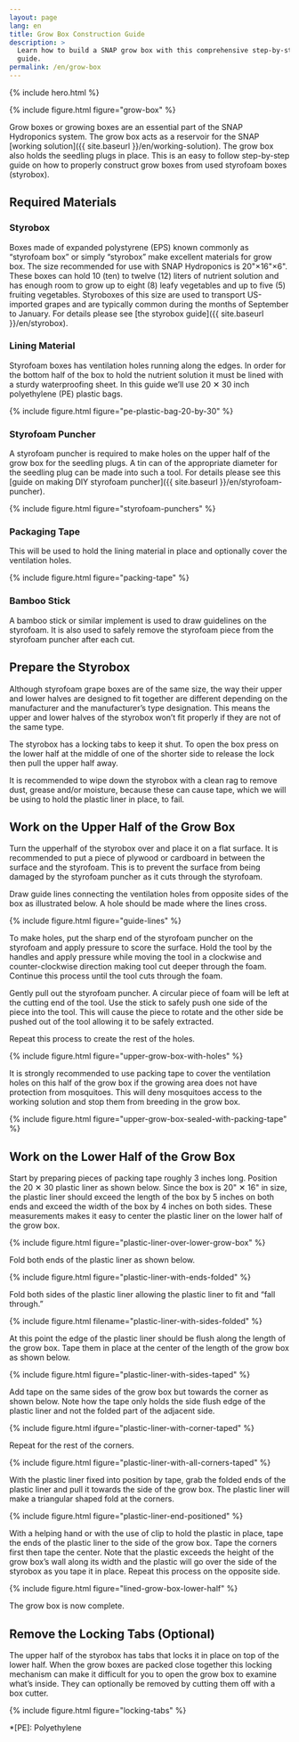 ```yaml
---
layout: page
lang: en
title: Grow Box Construction Guide
description: >
  Learn how to build a SNAP grow box with this comprehensive step-by-step
  guide.
permalink: /en/grow-box
---
```


{% include hero.html %}

{% include figure.html figure="grow-box" %}

Grow boxes or growing boxes are an essential part of the SNAP Hydroponics
system. The grow box acts as a reservoir for the SNAP
[working solution]({{ site.baseurl }}/en/working-solution). The grow box also holds
the seedling plugs in place. This is an easy to follow step-by-step guide
on how to properly construct grow boxes from used styrofoam boxes (styrobox).

## Required Materials

### Styrobox

Boxes made of expanded polystyrene (EPS) known commonly as “styrofoam box” or
simply “styrobox” make excellent materials for grow box. The size recommended
for use with SNAP Hydroponics is 20"×16"×6". These boxes can hold 10 (ten)
to twelve (12) liters of nutrient solution and has enough room to grow up to
eight (8) leafy vegetables and up to five (5) fruiting vegetables. Styroboxes
of this size are used to transport US-imported grapes and are typically common
during the months of September to January. For details please see
[the styrobox guide]({{ site.baseurl }}/en/styrobox).

### Lining Material

Styrofoam boxes has ventilation holes running along the edges. In order for the
bottom half of the box to hold the nutrient solution it must be lined with a
sturdy waterproofing sheet. In this guide we’ll use 20 ✕ 30 inch polyethylene
(PE) plastic bags.


{% include figure.html figure="pe-plastic-bag-20-by-30" %}

### Styrofoam Puncher

A styrofoam puncher is required to make holes on the upper half of the grow box
for the seedling plugs. A tin can of the appropriate diameter for the seedling
plug can be made into such a tool. For details please see this
[guide on making DIY styrofoam puncher]({{ site.baseurl }}/en/styrofoam-puncher).

{% include figure.html figure="styrofoam-punchers" %}

### Packaging Tape

This will be used to hold the lining material in place and optionally cover the
ventilation holes.

{% include figure.html figure="packing-tape" %}

### Bamboo Stick

A bamboo stick or similar implement is used to draw guidelines on the styrofoam.
It is also used to safely remove the styrofoam piece from the styrofoam puncher
after each cut.

## Prepare the Styrobox

Although styrofoam grape boxes are of the same size, the way their upper and
lower halves are designed to fit together are different depending on the
manufacturer and the manufacturer’s type designation. This means the upper and
lower halves of the styrobox won’t fit properly if they are not of the same type.

The styrobox has a locking tabs to keep it shut. To open the box press on the
lower half at the middle of one of the shorter side to release the lock then
pull the upper half away.

It is recommended to wipe down the styrobox with a clean rag to remove dust,
grease and/or moisture, because these can cause tape, which we will be using
to hold the plastic liner in place, to fail.

## Work on the Upper Half of the Grow Box

Turn the upperhalf of the styrobox over and place it on a flat surface. It is 
recommended to put a piece of plywood or cardboard in between the surface and
the styrofoam. This is to prevent the surface from being damaged by the
styrofoam puncher as it cuts through the styrofoam.

Draw guide lines connecting the ventilation holes from opposite sides of the
box as illustrated below. A hole should be made where the lines cross.


{% include figure.html figure="guide-lines" %}

To make holes, put the sharp end of the styrofoam puncher on the styrofoam and
apply pressure to score the surface. Hold the tool by the handles and apply
pressure while moving the tool in a clockwise and counter-clockwise direction 
making tool cut deeper through the foam. Continue this process until the tool
cuts through the foam.


Gently pull out the styrofoam puncher. A circular piece of foam will be left
at the cutting end of the tool. Use the stick to safely push one side of the
piece into the tool. This will cause the piece to rotate and the other side be
pushed out of the tool allowing it to be safely extracted.

Repeat this process to create the rest of the holes.


{% include figure.html figure="upper-grow-box-with-holes" %}

It is strongly recommended to use packing tape to cover the ventilation holes
on this half of the grow box if the growing area does not have protection from
mosquitoes. This will deny mosquitoes access to the working solution and stop
them from breeding in the grow box.


{% include figure.html figure="upper-grow-box-sealed-with-packing-tape" %}

## Work on the Lower Half of the Grow Box

Start by preparing pieces of packing tape roughly 3 inches long. Position the
20 ✕ 30 plastic liner as shown below. Since the box is 20" ✕ 16" in size, the
plastic liner should exceed the length of the box by 5 inches on both ends and
exceed the width of the box by 4 inches on both sides. These measurements makes
it easy to center the plastic liner on the lower half of the grow box.

{% include figure.html figure="plastic-liner-over-lower-grow-box" %}

Fold both ends of the plastic liner as shown below.

{% include figure.html figure="plastic-liner-with-ends-folded" %}

Fold both sides of the plastic liner allowing the plastic liner to fit and “fall
through.”

{% include figure.html filename="plastic-liner-with-sides-folded" %}

At this point the edge of the plastic liner should be flush along the length of
the grow box. Tape them in place at the center of the length of the grow box as
shown below.

{% include figure.html figure="plastic-liner-with-sides-taped" %}

Add tape on the same sides of the grow box but towards the corner as shown below.
Note how the tape only holds the side flush edge of the plastic liner and not the
folded part of the adjacent side.


{% include figure.html ifgure="plastic-liner-with-corner-taped" %}

Repeat for the rest of the corners.

{% include figure.html figure="plastic-liner-with-all-corners-taped" %}

With the plastic liner fixed into position by tape, grab the folded ends of the
plastic liner and pull it towards the side of the grow box. The plastic liner
will make a triangular shaped fold at the corners.

{% include figure.html figure="plastic-liner-end-positioned" %}

With a helping hand or with the use of clip to hold the plastic in place, tape
the ends of the plastic liner to the side of the grow box. Tape the corners
first then tape the center. Note that the plastic exceeds the height of the grow
box’s wall along its width and the plastic will go over the side of the styrobox
as you tape it in place. Repeat this process on the opposite side.


{% include figure.html figure="lined-grow-box-lower-half" %}

The grow box is now complete.

## Remove the Locking Tabs (Optional)

The upper half of the styrobox has tabs that locks it in place on top of the
lower half. When the grow boxes are packed close together this locking mechanism
can make it difficult for you to open the grow box to examine what’s inside.
They can optionally be removed by cutting them off with a box cutter.

{% include figure.html figure="locking-tabs" %}

*[PE]: Polyethylene
